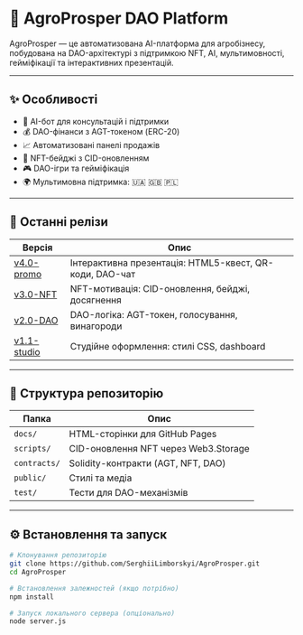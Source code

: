 # 🌾 AgroProsper DAO Platform

AgroProsper — це автоматизована AI-платформа для агробізнесу, побудована на DAO-архітектурі з підтримкою NFT, AI, мультимовності, гейміфікації та інтерактивних презентацій.

---

## ✨ Особливості

- 🤖 AI-бот для консультацій і підтримки
- 💰 DAO-фінанси з AGT-токеном (ERC-20)
- 📈 Автоматизовані панелі продажів
- 🏅 NFT-бейджі з CID-оновленням
- 🎮 DAO-ігри та гейміфікація
- 🌍 Мультимовна підтримка: 🇺🇦 🇬🇧 🇵🇱

---

## 🚀 Останні релізи

| Версія | Опис |
|--------|------|
| [v4.0-promo](https://github.com/SerghiiLimborskyi/AgroProsper/releases/tag/v4.0-promo) | Інтерактивна презентація: HTML5-квест, QR-коди, DAO-чат |
| [v3.0-NFT](https://github.com/SerghiiLimborskyi/AgroProsper/releases/tag/v3.0-NFT) | NFT-мотивація: CID-оновлення, бейджі, досягнення |
| [v2.0-DAO](https://github.com/SerghiiLimborskyi/AgroProsper/releases/tag/v2.0-DAO) | DAO-логіка: AGT-токен, голосування, винагороди |
| [v1.1-studio](https://github.com/SerghiiLimborskyi/AgroProsper/releases/tag/v1.1-studio) | Студійне оформлення: стилі CSS, dashboard |

---

## 📂 Структура репозиторію

| Папка | Опис |
|-------|------|
| `docs/` | HTML-сторінки для GitHub Pages |
| `scripts/` | CID-оновлення NFT через Web3.Storage |
| `contracts/` | Solidity-контракти (AGT, NFT, DAO) |
| `public/` | Стилі та медіа |
| `test/` | Тести для DAO-механізмів |

---

## ⚙️ Встановлення та запуск

```bash
# Клонування репозиторію
git clone https://github.com/SerghiiLimborskyi/AgroProsper.git
cd AgroProsper

# Встановлення залежностей (якщо потрібно)
npm install

# Запуск локального сервера (опціонально)
node server.js
